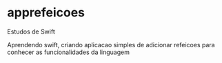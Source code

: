 # apprefeicoes
Estudos de Swift

Aprendendo swift, criando aplicacao simples de adicionar refeicoes para conhecer as funcionalidades da linguagem
